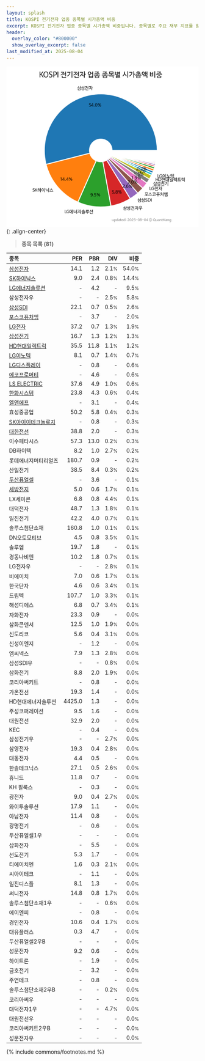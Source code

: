 ```yaml
---
layout: splash
title: KOSPI 전기전자 업종 종목별 시가총액 비중
excerpt: KOSPI 전기전자 업종 종목별 시가총액 비중입니다. 종목별로 주요 재무 지표를 함께 표시합니다.
header:
  overlay_color: "#800000"
  show_overlay_excerpt: false
last_modified_at: 2025-08-04
---
```



![KOSPI 전기전자 업종 종목별 시가총액 비중](/stats/sector/images/kospi_업종_전기전자_종목.png){: .align-center}


> **종목 목록 (81)**<a id="list"></a>

| **종목** | **PER** | **PBR** | **DIV** | **비중** |
| :------- | ------: | ------: | ------: | -------: |
| [삼성전자](/005930/) | 14.1 | 1.2 | 2.1<small>%</small> | 54.0<small>%</small> |
| [SK하이닉스](/000660/) | 9.0 | 2.4 | 0.8<small>%</small> | 14.4<small>%</small> |
| [LG에너지솔루션](/373220/) | - | 4.2 | - | 9.5<small>%</small> |
| 삼성전자우 | - | - | 2.5<small>%</small> | 5.8<small>%</small> |
| [삼성SDI](/006400/) | 22.1 | 0.7 | 0.5<small>%</small> | 2.6<small>%</small> |
| [포스코퓨처엠](/003670/) | - | 3.7 | - | 2.0<small>%</small> |
| [LG전자](/066570/) | 37.2 | 0.7 | 1.3<small>%</small> | 1.9<small>%</small> |
| [삼성전기](/009150/) | 16.7 | 1.3 | 1.2<small>%</small> | 1.3<small>%</small> |
| [HD현대일렉트릭](/267260/) | 35.5 | 11.8 | 1.1<small>%</small> | 1.2<small>%</small> |
| [LG이노텍](/011070/) | 8.1 | 0.7 | 1.4<small>%</small> | 0.7<small>%</small> |
| [LG디스플레이](/034220/) | - | 0.8 | - | 0.6<small>%</small> |
| [에코프로머티](/450080/) | - | 4.6 | - | 0.6<small>%</small> |
| [LS ELECTRIC](/010120/) | 37.6 | 4.9 | 1.0<small>%</small> | 0.6<small>%</small> |
| [한화시스템](/272210/) | 23.8 | 4.3 | 0.6<small>%</small> | 0.4<small>%</small> |
| [엘앤에프](/066970/) | - | 3.1 | - | 0.4<small>%</small> |
| 효성중공업 | 50.2 | 5.8 | 0.4<small>%</small> | 0.3<small>%</small> |
| [SK아이이테크놀로지](/361610/) | - | 0.8 | - | 0.3<small>%</small> |
| [대한전선](/001440/) | 38.8 | 2.0 | - | 0.3<small>%</small> |
| 이수페타시스 | 57.3 | 13.0 | 0.2<small>%</small> | 0.3<small>%</small> |
| DB하이텍 | 8.2 | 1.0 | 2.7<small>%</small> | 0.2<small>%</small> |
| 롯데에너지머티리얼즈 | 180.7 | 0.9 | - | 0.2<small>%</small> |
| 산일전기 | 38.5 | 8.4 | 0.3<small>%</small> | 0.2<small>%</small> |
| [두산퓨얼셀](/336260/) | - | 3.6 | - | 0.1<small>%</small> |
| [세방전지](/004490/) | 5.0 | 0.6 | 1.7<small>%</small> | 0.1<small>%</small> |
| LX세미콘 | 6.8 | 0.8 | 4.4<small>%</small> | 0.1<small>%</small> |
| 대덕전자 | 48.7 | 1.3 | 1.8<small>%</small> | 0.1<small>%</small> |
| 일진전기 | 42.2 | 4.0 | 0.7<small>%</small> | 0.1<small>%</small> |
| 솔루스첨단소재 | 160.8 | 1.0 | 0.1<small>%</small> | 0.1<small>%</small> |
| DN오토모티브 | 4.5 | 0.8 | 3.5<small>%</small> | 0.1<small>%</small> |
| 솔루엠 | 19.7 | 1.8 | - | 0.1<small>%</small> |
| 경동나비엔 | 10.2 | 1.8 | 0.7<small>%</small> | 0.1<small>%</small> |
| LG전자우 | - | - | 2.8<small>%</small> | 0.1<small>%</small> |
| 비에이치 | 7.0 | 0.6 | 1.7<small>%</small> | 0.1<small>%</small> |
| 한국단자 | 4.6 | 0.6 | 3.4<small>%</small> | 0.1<small>%</small> |
| 드림텍 | 107.7 | 1.0 | 3.3<small>%</small> | 0.1<small>%</small> |
| 해성디에스 | 6.8 | 0.7 | 3.4<small>%</small> | 0.1<small>%</small> |
| 자화전자 | 23.3 | 0.9 | - | 0.0<small>%</small> |
| 삼화콘덴서 | 12.5 | 1.0 | 1.9<small>%</small> | 0.0<small>%</small> |
| 신도리코 | 5.6 | 0.4 | 3.1<small>%</small> | 0.0<small>%</small> |
| 신성이엔지 | - | 1.2 | - | 0.0<small>%</small> |
| 엠씨넥스 | 7.9 | 1.3 | 2.8<small>%</small> | 0.0<small>%</small> |
| 삼성SDI우 | - | - | 0.8<small>%</small> | 0.0<small>%</small> |
| 삼화전기 | 8.8 | 2.0 | 1.9<small>%</small> | 0.0<small>%</small> |
| 코리아써키트 | - | 0.8 | - | 0.0<small>%</small> |
| 가온전선 | 19.3 | 1.4 | - | 0.0<small>%</small> |
| HD현대에너지솔루션 | 4425.0 | 1.3 | - | 0.0<small>%</small> |
| 주성코퍼레이션 | 9.5 | 1.6 | - | 0.0<small>%</small> |
| 대원전선 | 32.9 | 2.0 | - | 0.0<small>%</small> |
| KEC | - | 0.4 | - | 0.0<small>%</small> |
| 삼성전기우 | - | - | 2.7<small>%</small> | 0.0<small>%</small> |
| 삼영전자 | 19.3 | 0.4 | 2.8<small>%</small> | 0.0<small>%</small> |
| 대동전자 | 4.4 | 0.5 | - | 0.0<small>%</small> |
| 한솔테크닉스 | 27.1 | 0.5 | 2.6<small>%</small> | 0.0<small>%</small> |
| 휴니드 | 11.8 | 0.7 | - | 0.0<small>%</small> |
| KH 필룩스 | - | 0.3 | - | 0.0<small>%</small> |
| 광전자 | 9.0 | 0.4 | 2.7<small>%</small> | 0.0<small>%</small> |
| 와이투솔루션 | 17.9 | 1.1 | - | 0.0<small>%</small> |
| 아남전자 | 11.4 | 0.8 | - | 0.0<small>%</small> |
| 광명전기 | - | 0.6 | - | 0.0<small>%</small> |
| 두산퓨얼셀1우 | - | - | - | 0.0<small>%</small> |
| 삼화전자 | - | 5.5 | - | 0.0<small>%</small> |
| 선도전기 | 5.3 | 1.7 | - | 0.0<small>%</small> |
| 티에이치엔 | 1.6 | 0.3 | 2.1<small>%</small> | 0.0<small>%</small> |
| 씨아이테크 | - | 1.1 | - | 0.0<small>%</small> |
| 일진디스플 | 8.1 | 1.3 | - | 0.0<small>%</small> |
| 써니전자 | 14.8 | 0.8 | 1.7<small>%</small> | 0.0<small>%</small> |
| 솔루스첨단소재1우 | - | - | 0.6<small>%</small> | 0.0<small>%</small> |
| 에이엔피 | - | 0.8 | - | 0.0<small>%</small> |
| 경인전자 | 10.6 | 0.4 | 1.7<small>%</small> | 0.0<small>%</small> |
| 대유플러스 | 0.3 | 4.7 | - | 0.0<small>%</small> |
| 두산퓨얼셀2우B | - | - | - | 0.0<small>%</small> |
| 성문전자 | 9.2 | 0.6 | - | 0.0<small>%</small> |
| 하이트론 | - | 1.9 | - | 0.0<small>%</small> |
| 금호전기 | - | 3.2 | - | 0.0<small>%</small> |
| 주연테크 | - | 0.8 | - | 0.0<small>%</small> |
| 솔루스첨단소재2우B | - | - | 0.2<small>%</small> | 0.0<small>%</small> |
| 코리아써우 | - | - | - | 0.0<small>%</small> |
| 대덕전자1우 | - | - | 4.7<small>%</small> | 0.0<small>%</small> |
| 대원전선우 | - | - | - | 0.0<small>%</small> |
| 코리아써키트2우B | - | - | - | 0.0<small>%</small> |
| 성문전자우 | - | - | - | 0.0<small>%</small> |

{% include commons/footnotes.md %}
